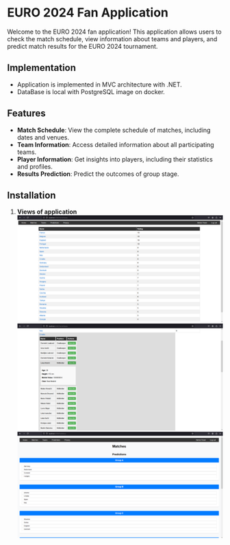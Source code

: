 # EURO 2024 Fan Application

Welcome to the EURO 2024 fan application! This application allows users to check the match schedule, view information about teams and players, and predict match results for the EURO 2024 tournament.

## Implementation

- Application is implemented in MVC architecture with .NET.
- DataBase is local with PostgreSQL image on docker.

## Features

- **Match Schedule**: View the complete schedule of matches, including dates and venues.
- **Team Information**: Access detailed information about all participating teams.
- **Player Information**: Get insights into players, including their statistics and profiles.
- **Results Prediction**: Predict the outcomes of group stage.

## Installation

1. **Views of application**
![alt text](https://github.com/przemekdomagala/Euro2024FanApp/blob/main/screenshot.png)
![alt text](https://github.com/przemekdomagala/Euro2024FanApp/blob/main/screenshot2.png)
![alt text](https://github.com/przemekdomagala/Euro2024FanApp/blob/main/screenshot3.png)
